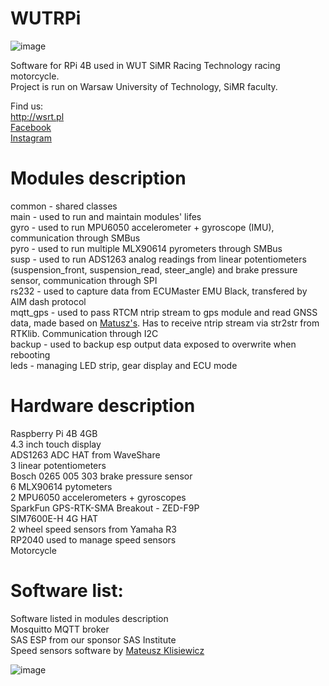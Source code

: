 # WUTRPi
![image](https://wsrt.pl/wp-content/uploads/2023/01/wut_simr_racing_technology-2048x828.png)

Software for RPi 4B used in WUT SiMR Racing Technology racing motorcycle. \
Project is run on Warsaw University of Technology, SiMR faculty. 

Find us:\
http://wsrt.pl \
[Facebook](https://www.facebook.com/wutsimracing/) \
[Instagram](https://www.instagram.com/wutsimracingtech/)

# Modules description
common - shared classes\
main - used to run and maintain modules' lifes\
gyro - used to run MPU6050 accelerometer + gyroscope (IMU), communication through SMBus\
pyro - used to run multiple MLX90614 pyrometers through SMBus\
susp - used to run ADS1263 analog readings from linear potentiometers (suspension_front, suspension_read, steer_angle) and brake pressure sensor, communication through SPI\
rs232 - used to capture data from ECUMaster EMU Black, transfered by AIM dash protocol\
mqtt_gps - used to pass RTCM ntrip stream to gps module and read GNSS data, made based on [Matusz's](https://github.com/mklisiewicz/WSRT/tree/main/PiProjects/GNSS). Has to receive ntrip stream via str2str from RTKlib. Communication through I2C   \
backup - used to backup esp output data exposed to overwrite when rebooting \
leds - managing LED strip, gear display and ECU mode

# Hardware description
Raspberry Pi 4B 4GB\
4.3 inch touch display\
ADS1263 ADC HAT from WaveShare\
3 linear potentiometers\
Bosch 0265 005 303 brake pressure sensor\
6 MLX90614 pytometers\
2 MPU6050 accelerometers + gyroscopes\
SparkFun GPS-RTK-SMA Breakout - ZED-F9P\
SIM7600E-H 4G HAT\
2 wheel speed sensors from Yamaha R3\
RP2040 used to manage speed sensors\
Motorcycle

# Software list:
Software listed in modules description\
Mosquitto MQTT broker\
SAS ESP from our sponsor SAS Institute\
Speed sensors software by [Mateusz Klisiewicz](https://github.com/mklisiewicz/WSRT/tree/main/PiProjects/SpeedSensor)

![image](https://drive.google.com/uc?export=view&id=13yYR1pqgYXPpYR2iEUEK7wSMa94LrRi7)



